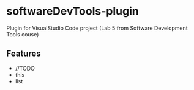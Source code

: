 # softwareDevTools-plugin
Plugin for VisualStudio Code project (Lab 5 from Software Development Tools couse)

## Features
+ //TODO
+ this
+ list

